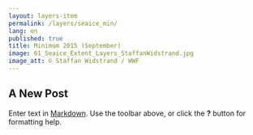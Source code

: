 ```yaml
---
layout: layers-item
permalink: /layers/seaice_min/
lang: en
published: true
title: Minimum 2015 (September)
image: 61_Seaice_Extent_Layers_StaffanWidstrand.jpg
image_att: © Staffan Widstrand / WWF
---
```

## A New Post

Enter text in [Markdown](http://daringfireball.net/projects/markdown/). Use the toolbar above, or click the **?** button for formatting help.
